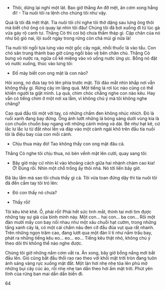 - Thôi, dừng lại nghỉ một lát. Bao giờ thằng An đỡ mệt, ăn cơm xong hẵng đi! - 
Tía nuôi tôi ra lệnh cho chúng tôi như vậy.

Quả là tôi đã mệt thật. Tía nuôi tôi chỉ nghe tôi thở dặng sau lưng ông thôi mà 
biết chứ ông có quay lại nhìn tôi đâu! Chúng tôi đã bơi xuống đi từ lúc gà vừa gáy 
rộ canh tư. Thằng Cò thì coi bộ chưa thấm tháp gì. Cặp chân của nó như bộ giò nai, 
lội suốt ngày trong rừng còn chả mủi gì nữa là!

Tía nuôi tôi ngồi tựa lưng vào một gốc cây ngái, nhồi thuốc lá vào tẩu. Con chó 
săn trung thành bao giờ cũng ngồi bảo vệ bên chân chủ. Thằng Cò bưng vò nước ra, 
ngửa cổ kê miệng vào vò uống nước ừng ực. Bỗng nó đặt vò nước xuống, thúc vào 
lưng tôi:

- Đố mày biết con ong mật là con nào?

Hỏi xong, nó đưa tay trỏ lên phía trước mặt. Tôi đảo mắt nhìn khắp nơi vẫn 
không thấy gì. Rừng cây im lặng quá. Một tiếng lá rơi lúc nào cũng có thể khiến 
người ta giật mình. Lạ quá, chim chóc chẳng nghe con nào kêu. Hay vẫn có tiếng 
chim ở một nơi xa lắm, vì không chú ý mà tôi không nghe chăng?

Cao quá đầu tôi một vời tay, có những chấm đen không nhúc nhích. Đó là 
ruồi xanh đang bay đứng. Ông ánh lướt những lá bóng sáng dưới vùng kia là 
con chuồn chuồn bay ngang với những cánh mỏng và dài. Bé như hạt kê, cứ lắc lư 
lắc lư từ đất nhoi lên và đáp vào một cành ngái khô trên đầu tía nuôi tôi là điệu bay 
của con mối cánh.

- Chịu thua mày đó! Tao không thấy con ong mật đâu cả.

Thằng Cò nghe tôi chịu thua, nó bèn vểnh mặt lên cười, quay sang tôi:

- Bây giờ mày cứ nhìn kĩ vào khoảng cách giữa hai nhánh chàm cao kia! 
Ờ! Đúng rồi. Nhìn một chỗ trống ấy thôi nhá. Nó tới liền bây giờ.

Đã lâu lắm mà sao tôi chưa thấy gì cả. Tôi vừa toan đứng dậy thì tía nuôi tôi đã 
đến cầm tay tôi trỏ lên:

- Đó con thấy nó chưa?

- Thấy rồi!

Tôi kêu khẽ khẽ. Ồ, phải rồi! Phải hết sức tinh mắt, thính tai mới tìm được 
những tay sư già của bình minh này. Một con... hai con... ba con... Rồi một đàn mười 
mấy con bay nối nhau như một xâu chuỗi hạt cườm, trong những tầng xanh cây lá, 
có một cái chấm nâu đen cỡ đầu đũa vụt qua rất nhanh. Trên những ngọn trăm cao, 
đang lướt qua một đàn lí ti như nắm trấu bay, phát ra những tiếng kêu eo... eo... eo... 
Tiếng kêu thật nhỏ, không chú ý theo dõi thì không thể nào nghe được.

Chúng tôi giở những nắm cơm vắt ra. Ăn xong, bây giờ bỗng nắng mới bắt đầu 
lên. Gió cũng bắt đầu thổi rao rao theo với khối mặt trời tròn đang tuôn ánh sáng 
vàng rực xuống mặt đất. Một làn hơi nhẹ nhẹ tỏa lên phủ mờ những bụi cây cúc áo, 
rồi nhẹ nhẹ tan dần theo hơi ấm mặt trời. Phút yên tĩnh của rừng ban mai dần dần 
biến đi.

64
